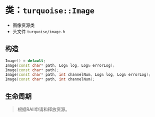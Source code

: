 # 类：`turquoise::Image`
* 图像资源类
* 头文件 `turquoise/image.h`
## 构造
``` cpp
Image() = default;
Image(const char* path, Log& log, Log& errorLog);
Image(const char* path);
Image(const char* path, int channelNum, Log& log, Log& errorLog);
Image(const char* path, int channelNum);
```
## 生命周期
> 根据RAII申请和释放资源。